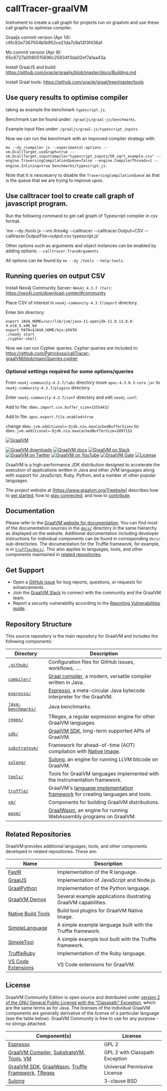 # callTracer-graalVM
Instrument to create a call graph for projects run on graalvm and use these call graphs to optimise compiler.

Graaljs commit version (Apr 14): c6fc92e7367004b1b952ce21da7c8a13f3f436a1

Mx commit version (Apr 9): 65c6727a0080515696c25934f3da02ef7a1aa43a

Install GraalJS and build: https://github.com/oracle/graaljs/blob/master/docs/Building.md

Install Graal tools: https://github.com/oracle/graal/tree/master/tools

## Use query results to optimise compiler

taking as example the benchmark `typescript.js`.

Benchmark can be found under: `/graaljs/graal-js/benchmarks`.

Example input files under: `/graaljs/graal-js/typescript_inputs`.

Now we can run the benchmark with an improved compiler strategy with:

`mx --dy /compiler js --experimental-options --vm.DcallTarget.useGraph=true --vm.DcallTarget.inputCompile="typescript_inputs/50_sqrt_example.csv" --engine.TraversingCompilationQueue=false --engine.CompilerThreads=1 --engine.Inlining=true benchmarks/typescript.js`.

Note that it is nescesarry to disable the `TraversingCompilationQueue` as that is the queue that we are trying to improve upon.

## Use calltracer tool to create call graph of javascript program.
Run the following command to get call graph of Typescript compiler in csv format.

'mx --dy /tools js --vm.Xms4g --calltracer --calltracer.Output=CSV --calltracer.OutputFile=output.csv typescript.js'

Other options such as arguments and object instances can be enabled by adding options: `--calltracer.TraceArguments`

All options can be found by `mx --dy /tools --help:tools`.

## Running queries on output CSV

Install Neo4j Community Server: `Neo4j 4.3.7 (tar)`: https://neo4j.com/download-center/#community

Place CSV of interest in `neo4j-community-4.3.7/import` directory.

Enter bin directory:

```
export JAVA_HOME=/usr/lib/jvm/java-11-openjdk-11.0.13.0.8-4.el8_5.x86_64
export PATH=$JAVA_HOME/bin:$PATH
./neo4j start
./cypher-shell
```

Now we can run Cypher queries. Cypher queries are included in: https://github.com/Patricksss/callTracer-graalVM/blob/main/Queries.cypher

### Optional settings required for some options/queries

From `neo4j-community-4.3.7/labs` directory move `apoc-4.3.0.3-core.jar` to `neo4j-community-4.3.7/plugins` directory.

Enter `neo4j-community-4.3.7/conf` directory and edit `neo4j.conf`:

Add to file: `dbms.import.csv.buffer_size=33554432`

Add to file: `apoc.export.file.enabled=true`

change `dbms.jvm.additional=-Djdk.nio.maxCachedBufferSize=` to: `dbms.jvm.additional=-Djdk.nio.maxCachedBufferSize=2097152`


[![GraalVM](.github/assets/logo_320x64.svg)][website]

[![GraalVM downloads][badge-dl]][downloads] [![GraalVM docs][badge-docs]][docs] [![GraalVM on Slack][badge-slack]][slack] [![GraalVM on Twitter][badge-twitter]][twitter] [![GraalVM on YouTube][badge-yt]][youtube]  [![GraalVM Gate][badge-gate]][gate] [![License][badge-license]](#license)

GraalVM is a high-performance JDK distribution designed to accelerate the execution of applications written in Java and other JVM languages along with support for JavaScript, Ruby, Python, and a number of other popular languages.

The project website at [https://www.graalvm.org/][website] describes how to [get started][getting-started], how to [stay connected][community], and how to [contribute][contributors].

## Documentation

Please refer to the [GraalVM website for documentation][docs]. You can find most of the documentation sources in the [`docs/`](docs/) directory in the same hierarchy as displayed on the website. Additional documentation including developer instructions for individual components can be found in corresponding `docs/` sub-directories. The documentation for the Truffle framework, for example, is in [`truffle/docs/`](truffle/docs/). This also applies to languages, tools, and other components maintained in [related repositories](#related-repositories).

## Get Support

* Open a [GitHub issue][issues] for bug reports, questions, or requests for enhancements.
* Join the [GraalVM Slack][slack] to connect with the community and the GraalVM team.
* Report a security vulnerability according to the [Reporting Vulnerabilities guide][reporting-vulnerabilities].

## Repository Structure

This source repository is the main repository for GraalVM and includes the following components:

Directory | Description
------------ | -------------
[`.github/`](.github/) | Configuration files for GitHub issues, workflows, ….
[`compiler/`](compiler/) | [Graal compiler][reference-compiler], a modern, versatile compiler written in Java.
[`espresso/`](espresso/) | [Espresso][java-on-truffle], a meta-circular Java bytecode interpreter for the GraalVM.
[`java-benchmarks/`](java-benchmarks/) | Java benchmarks.
[`regex/`](regex/) | TRegex, a regular expression engine for other GraalVM languages.
[`sdk/`](sdk/) | [GraalVM SDK][graalvm-sdk], long-term supported APIs of GraalVM.
[`substratevm/`](substratevm/) | Framework for ahead-of-time (AOT) compilation with [Native Image][native-image].
[`sulong/`](sulong/) | [Sulong][reference-sulong], an engine for running LLVM bitcode on GraalVM.
[`tools/`](tools/) | Tools for GraalVM languages implemented with the instrumentation framework.
[`truffle/`](truffle/) | GraalVM's [language implementation framework][truffle] for creating languages and tools.
[`vm/`](vm/) | Components for building GraalVM distributions.
[`wasm/`](wasm/) | [GraalWasm][reference-graalwasm], an engine for running WebAssembly programs on GraalVM.

## Related Repositories

GraalVM provides additional languages, tools, and other components developed in related repositories. These are:

Name         | Description
------------ | -------------
[FastR] | Implementation of the R language.
[GraalJS] | Implementation of JavaScript and Node.js.
[GraalPython] | Implementation of the Python language.
[GraalVM Demos][graalvm-demos] | Several example applications illustrating GraalVM capabilities.
[Native Build Tools][native-build-tools] | Build tool plugins for GraalVM Native Image.
[SimpleLanguage] | A simple example language built with the Truffle framework.
[SimpleTool] | A simple example tool built with the Truffle framework. 
[TruffleRuby] | Implementation of the Ruby language.
[VS Code Extensions][vscode-extensions] | VS Code extensions for GraalVM.

## License

GraalVM Community Edition is open source and distributed under [version 2 of the GNU General Public License with the “Classpath” Exception](LICENSE), which are the same terms as for Java. The licenses of the individual GraalVM components are generally derivative of the license of a particular language (see the table below). GraalVM Community is free to use for any purpose - no strings attached.

Component(s) | License
------------ | -------------
[Espresso](espresso/LICENSE) | GPL 2
[GraalVM Compiler](compiler/LICENSE.md), [SubstrateVM](substratevm/LICENSE), [Tools](tools/LICENSE), [VM](vm/LICENSE_GRAALVM_CE) | GPL 2 with Classpath Exception
[GraalVM SDK](sdk/LICENSE.md), [GraalWasm](wasm/LICENSE), [Truffle Framework](truffle/LICENSE.md), [TRegex](regex/LICENSE.md) | Universal Permissive License
[Sulong](sulong/LICENSE) | 3-clause BSD


[badge-dl]: https://img.shields.io/badge/download-latest-blue
[badge-docs]: https://img.shields.io/badge/docs-read-green
[badge-gate]: https://github.com/oracle/graal/actions/workflows/main.yml/badge.svg
[badge-license]: https://img.shields.io/badge/license-GPLv2+CE-green
[badge-slack]: https://img.shields.io/badge/Slack-join-active?logo=slack
[badge-twitter]: https://img.shields.io/badge/Twitter-@graalvm-active?logo=twitter
[badge-yt]: https://img.shields.io/badge/YouTube-subscribe-active?logo=youtube
[community]: https://www.graalvm.org/community/
[contributors]: https://www.graalvm.org/community/contributors/
[docs]: https://www.graalvm.org/docs/introduction/
[downloads]: https://www.graalvm.org/downloads/
[fastr]: https://github.com/oracle/fastr
[gate]: https://github.com/oracle/graal/actions/workflows/main.yml
[getting-started]: https://www.graalvm.org/docs/getting-started/
[graaljs]: https://github.com/oracle/graaljs
[graalpython]: https://github.com/oracle/graalpython
[graalvm-demos]: https://github.com/graalvm/graalvm-demos
[graalvm-sdk]: https://www.graalvm.org/sdk/javadoc/
[issues]: https://github.com/oracle/graal/issues
[java-on-truffle]: https://www.graalvm.org/reference-manual/java-on-truffle/
[native-build-tools]: https://github.com/graalvm/native-build-tools
[native-image]: https://www.graalvm.org/reference-manual/native-image/
[reference-compiler]: https://www.graalvm.org/reference-manual/compiler/
[reference-graalwasm]: https://www.graalvm.org/reference-manual/wasm/
[reference-sulong]: https://www.graalvm.org/reference-manual/llvm/
[reporting-vulnerabilities]: https://www.oracle.com/corporate/security-practices/assurance/vulnerability/reporting.html
[simplelanguage]: https://github.com/graalvm/simplelanguage
[simpletool]: https://github.com/graalvm/simpletool
[slack]: https://www.graalvm.org/slack-invitation/
[truffle]: https://www.graalvm.org/graalvm-as-a-platform/language-implementation-framework/
[truffleruby]: https://github.com/oracle/truffleruby
[twitter]: https://twitter.com/graalvm
[vscode-extensions]: https://github.com/graalvm/vscode-extensions
[website]: https://www.graalvm.org/
[youtube]: https://www.youtube.com/graalvm
